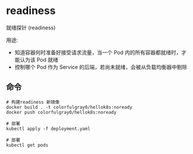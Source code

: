 # readiness

就绪探针 (readiness)

用途:

- 知道容器何时准备好接受请求流量，当一个 Pod 内的所有容器都就绪时，才能认为该 Pod 就绪
- 控制哪个 Pod 作为 Service 的后端，若尚未就绪，会被从负载均衡器中剔除

## 命令

    # 构建readiness 新镜像
    docker build . -t colorfulgray0/hellok8s:noready
    docker push colorfulgray0/hellok8s:noready

    # 部署
    kubectl apply -f deployment.yaml

    # 部署
    kubectl get pods
